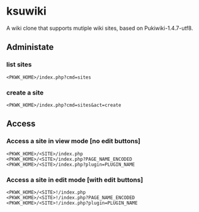 # ksuwiki

A wiki clone that supports mutiple wiki sites, based on Pukiwiki-1.4.7-utf8.

## Administate 

### list sites
```
<PKWK_HOME>/index.php?cmd=sites
```
### create a site
```
<PKWK_HOME>/index.php?cmd=sites&act=create
```

## Access 
### Access a site in view mode [no edit buttons]
```
<PKWK_HOME>/<SITE>/index.php
<PKWK_HOME>/<SITE>/index.php?PAGE_NAME_ENCODED
<PKWK_HOME>/<SITE>/index.php?plugin=PLUGIN_NAME
```

### Access a site in edit mode [with edit buttons]
```
<PKWK_HOME>/<SITE>!/index.php
<PKWK_HOME>/<SITE>!/index.php?PAGE_NAME_ENCODED
<PKWK_HOME>/<SITE>!/index.php?plugin=PLUGIN_NAME
```